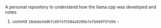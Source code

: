 A personal repository to understand how the llama.cpp was developed and notes.

1. commit  `18ebda34d67c05f4f5584a9209e7efb949f5fd56` -
